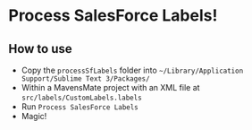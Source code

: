 # Process SalesForce Labels!

## How to use
- Copy the `processSfLabels` folder into `~/Library/Application Support/Sublime Text 3/Packages/`
- Within a MavensMate project with an XML file at `src/labels/CustomLabels.labels`
- Run `Process SalesForce Labels`
- Magic!